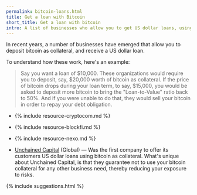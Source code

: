 ```yaml
---
permalink: bitcoin-loans.html
title: Get a loan with Bitcoin
short_title: Get a loan with bitcoin
intro: A list of businesses who allow you to get US dollar loans, using bitcoin as collateral.
---
```


In recent years, a number of businesses have emerged that allow you to deposit bitcoin as collateral, and receive a US dollar loan. 

To understand how these work, here's an example: 

> Say you want a loan of $10,000. These organizations would require you to deposit, say, $20,000 worth of bitcoin as collateral. If the price of bitcoin drops during your loan term, to say, $15,000, you would be asked to deposit more bitcoin to bring the "Loan-to-Value" ratio back to 50%. And if you were unable to do that, they would sell your bitcoin in order to repay your debt obligation.

- {% include resource-cryptocom.md %}

- {% include resource-blockfi.md %}

- {% include resource-nexo.md %}

- [Unchained Capital](https://unchained-capital.com) (Global) — Was the first company to offer its customers US dollar loans using bitcoin as collateral. What's unique about Unchained Capital, is that they guarantee not to use your bitcoin collateral for any other business need, thereby reducing your exposure to risks.

{% include suggestions.html %}
